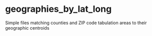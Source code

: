 # geographies_by_lat_long
Simple files matching counties and ZIP code tabulation areas to their geographic centroids
